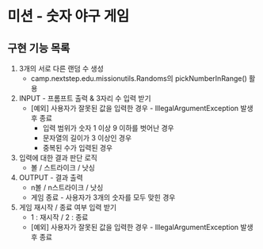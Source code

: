# 미션 - 숫자 야구 게임

## 구현 기능 목록
1. 3개의 서로 다른 랜덤 수 생성
   - camp.nextstep.edu.missionutils.Randoms의 pickNumberInRange() 활용
2. INPUT - 프롬프트 출력 & 3자리 수 입력 받기
   - [예외] 사용자가 잘못된 값을 입력한 경우 - IllegalArgumentException 발생 후 종료
      - 입력 범위가 숫자 1 이상 9 이하를 벗어난 경우
      - 문자열의 길이가 3 이상인 경우
      - 중복된 수가 입력된 경우
3. 입력에 대한 결과 판단 로직
   - 볼 / 스트라이크 / 낫싱
4. OUTPUT - 결과 출력
   - n볼 / n스트라이크 / 낫싱
   - 게임 종료 - 사용자가 3개의 숫자를 모두 맞힌 경우
6. 게임 재시작 / 종료 여부 입력 받기
   - 1 : 재시작 / 2 : 종료
   - [예외] 사용자가 잘못된 값을 입력한 경우 - IllegalArgumentException 발생 후 종료